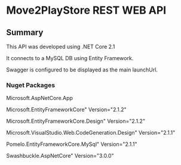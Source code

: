 # Move2PlayStore REST WEB API

## Summary
This API was developed using .NET Core 2.1

It connects to a MySQL DB using Entity Framework.

Swagger is configured to be displayed as the main launchUrl.

### Nuget Packages ###
Microsoft.AspNetCore.App

Microsoft.EntityFrameworkCore" Version="2.1.2"

Microsoft.EntityFrameworkCore.Design" Version="2.1.2"

Microsoft.VisualStudio.Web.CodeGeneration.Design" Version="2.1.1"

Pomelo.EntityFrameworkCore.MySql" Version="2.1.1"

Swashbuckle.AspNetCore" Version="3.0.0"
